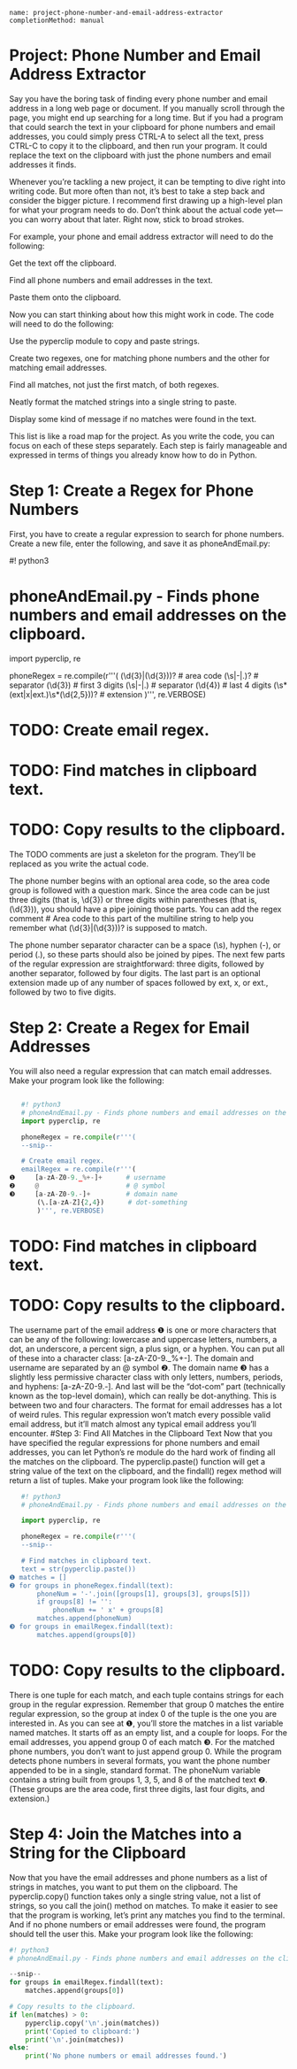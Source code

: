 ```ngMeta
name: project-phone-number-and-email-address-extractor
completionMethod: manual
```
# Project: Phone Number and Email Address Extractor
Say you have the boring task of finding every phone number and email address in a long web page or document. If you manually scroll through the page, you might end up searching for a long time. But if you had a program that could search the text in your clipboard for phone numbers and email addresses, you could simply press CTRL-A to select all the text, press CTRL-C to copy it to the clipboard, and then run your program. It could replace the text on the clipboard with just the phone numbers and email addresses it finds.

Whenever you’re tackling a new project, it can be tempting to dive right into writing code. But more often than not, it’s best to take a step back and consider the bigger picture. I recommend first drawing up a high-level plan for what your program needs to do. Don’t think about the actual code yet—you can worry about that later. Right now, stick to broad strokes.

For example, your phone and email address extractor will need to do the following:

Get the text off the clipboard.

Find all phone numbers and email addresses in the text.

Paste them onto the clipboard.

Now you can start thinking about how this might work in code. The code will need to do the following:

Use the pyperclip module to copy and paste strings.

Create two regexes, one for matching phone numbers and the other for matching email addresses.

Find all matches, not just the first match, of both regexes.

Neatly format the matched strings into a single string to paste.

Display some kind of message if no matches were found in the text.

This list is like a road map for the project. As you write the code, you can focus on each of these steps separately. Each step is fairly manageable and expressed in terms of things you already know how to do in Python.

# Step 1: Create a Regex for Phone Numbers
First, you have to create a regular expression to search for phone numbers. Create a new file, enter the following, and save it as phoneAndEmail.py:


#! python3
# phoneAndEmail.py - Finds phone numbers and email addresses on the clipboard.

import pyperclip, re

phoneRegex = re.compile(r'''(
    (\d{3}|\(\d{3}\))?                # area code
    (\s|-|\.)?                        # separator
    (\d{3})                           # first 3 digits
    (\s|-|\.)                         # separator
    (\d{4})                           # last 4 digits
    (\s*(ext|x|ext.)\s*(\d{2,5}))?    # extension
    )''', re.VERBOSE)

# TODO: Create email regex.

# TODO: Find matches in clipboard text.

# TODO: Copy results to the clipboard.
The TODO comments are just a skeleton for the program. They’ll be replaced as you write the actual code.

The phone number begins with an optional area code, so the area code group is followed with a question mark. Since the area code can be just three digits (that is, \d{3}) or three digits within parentheses (that is, \(\d{3}\)), you should have a pipe joining those parts. You can add the regex comment # Area code to this part of the multiline string to help you remember what (\d{3}|\(\d{3}\))? is supposed to match.

The phone number separator character can be a space (\s), hyphen (-), or period (.), so these parts should also be joined by pipes. The next few parts of the regular expression are straightforward: three digits, followed by another separator, followed by four digits. The last part is an optional extension made up of any number of spaces followed by ext, x, or ext., followed by two to five digits.

# Step 2: Create a Regex for Email Addresses
You will also need a regular expression that can match email addresses. Make your program look like the following:
```python

   #! python3
   # phoneAndEmail.py - Finds phone numbers and email addresses on the clipboard.
   import pyperclip, re

   phoneRegex = re.compile(r'''(
   --snip--

   # Create email regex.
   emailRegex = re.compile(r'''(
❶     [a-zA-Z0-9._%+-]+      # username
❷     @                      # @ symbol
❸     [a-zA-Z0-9.-]+         # domain name
       (\.[a-zA-Z]{2,4})      # dot-something
       )''', re.VERBOSE)
```
   # TODO: Find matches in clipboard text.

   # TODO: Copy results to the clipboard.
The username part of the email address ❶ is one or more characters that can be any of the following: lowercase and uppercase letters, numbers, a dot, an underscore, a percent sign, a plus sign, or a hyphen. You can put all of these into a character class: [a-zA-Z0-9._%+-].
The domain and username are separated by an @ symbol ❷. The domain name ❸ has a slightly less permissive character class with only letters, numbers, periods, and hyphens: [a-zA-Z0-9.-]. And last will be the “dot-com” part (technically known as the top-level domain), which can really be dot-anything. This is between two and four characters.
The format for email addresses has a lot of weird rules. This regular expression won’t match every possible valid email address, but it’ll match almost any typical email address you’ll encounter.
#Step 3: Find All Matches in the Clipboard Text
Now that you have specified the regular expressions for phone numbers and email addresses, you can let Python’s re module do the hard work of finding all the matches on the clipboard. The pyperclip.paste() function will get a string value of the text on the clipboard, and the findall() regex method will return a list of tuples.
Make your program look like the following:
```python
   #! python3
   # phoneAndEmail.py - Finds phone numbers and email addresses on the clipboard.

   import pyperclip, re

   phoneRegex = re.compile(r'''(
   --snip--

   # Find matches in clipboard text.
   text = str(pyperclip.paste())
❶ matches = []
❷ for groups in phoneRegex.findall(text):
       phoneNum = '-'.join([groups[1], groups[3], groups[5]])
       if groups[8] != '':
           phoneNum += ' x' + groups[8]
       matches.append(phoneNum)
❸ for groups in emailRegex.findall(text):
       matches.append(groups[0])
```
   # TODO: Copy results to the clipboard.
There is one tuple for each match, and each tuple contains strings for each group in the regular expression. Remember that group 0 matches the entire regular expression, so the group at index 0 of the tuple is the one you are interested in.
As you can see at ❶, you’ll store the matches in a list variable named matches. It starts off as an empty list, and a couple for loops. For the email addresses, you append group 0 of each match ❸. For the matched phone numbers, you don’t want to just append group 0. While the program detects phone numbers in several formats, you want the phone number appended to be in a single, standard format. The phoneNum variable contains a string built from groups 1, 3, 5, and 8 of the matched text ❷. (These groups are the area code, first three digits, last four digits, and extension.)

# Step 4: Join the Matches into a String for the Clipboard
Now that you have the email addresses and phone numbers as a list of strings in matches, you want to put them on the clipboard. The pyperclip.copy() function takes only a single string value, not a list of strings, so you call the join() method on matches.
To make it easier to see that the program is working, let’s print any matches you find to the terminal. And if no phone numbers or email addresses were found, the program should tell the user this.
Make your program look like the following:
```python
#! python3
# phoneAndEmail.py - Finds phone numbers and email addresses on the clipboard.

--snip--
for groups in emailRegex.findall(text):
    matches.append(groups[0])

# Copy results to the clipboard.
if len(matches) > 0:
    pyperclip.copy('\n'.join(matches))
    print('Copied to clipboard:')
    print('\n'.join(matches))
else:
    print('No phone numbers or email addresses found.')
```